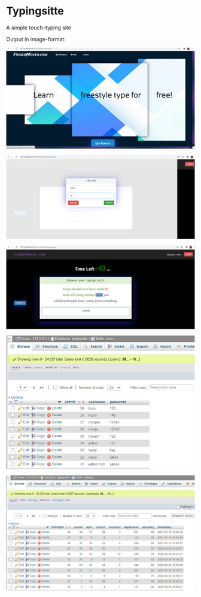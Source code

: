 # Typingsitte
A simple touch-typing site

Output in image-format:

![](outputImages/index.png)

![](outputImages/login.png)

![](outputImages/typesection.png)

<img src="outputImages/D1.png" width="1000">

![](outputImages/D2.png)
